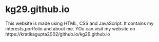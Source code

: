 # kg29.github.io
This website is made using HTML, CSS and JavaScript.
It contains my interests,portfolio and about me. 
YOu can visit my website on https://kratikagupta2002/github.io/kg29.github.io
